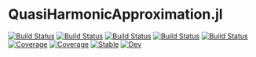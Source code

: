 # QuasiHarmonicApproximation.jl

[![Build Status](https://github.com/MineralsCloud/QuasiHarmonicApproximation.jl/workflows/CI/badge.svg)](https://github.com/MineralsCloud/QuasiHarmonicApproximation.jl/actions)
[![Build Status](https://travis-ci.com/MineralsCloud/QuasiHarmonicApproximation.jl.svg?branch=master)](https://travis-ci.com/MineralsCloud/QuasiHarmonicApproximation.jl)
[![Build Status](https://ci.appveyor.com/api/projects/status/github/singularitti/QuasiHarmonicApproximation.jl?svg=true)](https://ci.appveyor.com/project/singularitti/QuasiHarmonicApproximation-jl)
[![Build Status](https://cloud.drone.io/api/badges/MineralsCloud/QuasiHarmonicApproximation.jl/status.svg)](https://cloud.drone.io/MineralsCloud/QuasiHarmonicApproximation.jl)
[![Build Status](https://api.cirrus-ci.com/github/MineralsCloud/QuasiHarmonicApproximation.jl.svg)](https://cirrus-ci.com/github/MineralsCloud/QuasiHarmonicApproximation.jl)
[![Coverage](https://codecov.io/gh/MineralsCloud/QuasiHarmonicApproximation.jl/branch/master/graph/badge.svg)](https://codecov.io/gh/MineralsCloud/QuasiHarmonicApproximation.jl)
[![Coverage](https://coveralls.io/repos/github/MineralsCloud/QuasiHarmonicApproximation.jl/badge.svg?branch=master)](https://coveralls.io/github/MineralsCloud/QuasiHarmonicApproximation.jl?branch=master)
[![Stable](https://img.shields.io/badge/docs-stable-blue.svg)](https://MineralsCloud.github.io/QuasiHarmonicApproximation.jl/stable)
[![Dev](https://img.shields.io/badge/docs-dev-blue.svg)](https://MineralsCloud.github.io/QuasiHarmonicApproximation.jl/dev)
